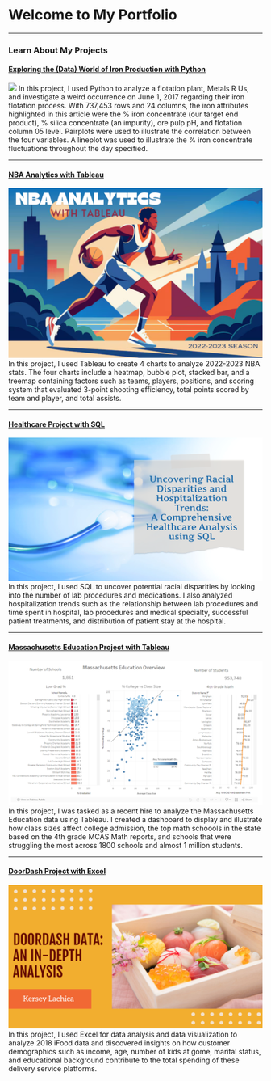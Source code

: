 # Welcome to My Portfolio

---

### Learn About My Projects

#### [Exploring the (Data) World of Iron Production with Python](https://www.linkedin.com/pulse/data-world-iron-production-w-python-kersey-lachica-jahlc/)
[<img src="images/iron thumbnail.png?raw=true"/>](https://www.linkedin.com/pulse/data-world-iron-production-w-python-kersey-lachica-jahlc/)
In this project, I used Python to analyze a flotation plant, Metals R Us, and investigate a weird occurrence on June 1, 2017 regarding their iron flotation process. With 737,453 rows and 24 columns, the iron attributes highlighted in this article were the % iron concentrate (our target end product), % silica concentrate (an impurity), ore pulp pH, and flotation column 05 level. Pairplots were used to illustrate the correlation between the four variables. A lineplot was used to illustrate the % iron concentrate fluctuations throughout the day specified. 

---
#### [NBA Analytics with Tableau](https://www.linkedin.com/pulse/nba-analytics-tableau-kersey-lachica-nckcc/)
[<img src="images/nba thumbnail.png?raw=true"/>](https://www.linkedin.com/pulse/nba-analytics-tableau-kersey-lachica-nckcc/)
In this project, I used Tableau to create 4 charts to analyze 2022-2023 NBA stats. The four charts include a heatmap, bubble plot, stacked bar, and a treemap containing factors such as teams, players, positions, and scoring system that evaluated 3-point shooting efficiency, total points scored by team and player, and total assists.

---
#### [Healthcare Project with SQL](https://www.linkedin.com/pulse/uncovering-racial-disparities-hospitalization-trends-analysis-kersey-ged4c/)
[<img src="images/healthcare thumbnail.png?raw=true"/>](https://www.linkedin.com/pulse/uncovering-racial-disparities-hospitalization-trends-analysis-kersey-ged4c/)
In this project, I used SQL to uncover potential racial disparities by looking into the number of lab procedures and medications. I also analyzed hospitalization trends such as the relationship between lab procedures and time spent in hospital, lab procedures and medical specialty, successful patient treatments, and distribution of patient stay at the hospital.

---
#### [Massachusetts Education Project with Tableau](https://www.loom.com/share/2ee97c208ec2404ba3e667739821db27)
[<img src="images/massachusettseducation.png?raw=true"/>](https://www.loom.com/share/2ee97c208ec2404ba3e667739821db27)
In this project, I was tasked as a recent hire to analyze the Massachusetts Education data using Tableau. I created a dashboard to display and illustrate how class sizes affect college admission, the top math schoools in the state based on the 4th grade MCAS Math reports, and schools that were struggling the most across 1800 schools and almost 1 million students.

---
#### [DoorDash Project with Excel](https://www.linkedin.com/pulse/doordash-project-using-microsoft-excel-kersey-lachica-pgrzc/)
[<img src="images/doordash.png?raw=true"/>](https://www.linkedin.com/pulse/doordash-project-using-microsoft-excel-kersey-lachica-pgrzc/)
In this project, I used Excel for data analysis and data visualization to analyze 2018 iFood data and discovered insights on how customer demographics such as income, age, number of kids at gome, marital status, and educational background contribute to the total spending of these delivery service platforms. 
